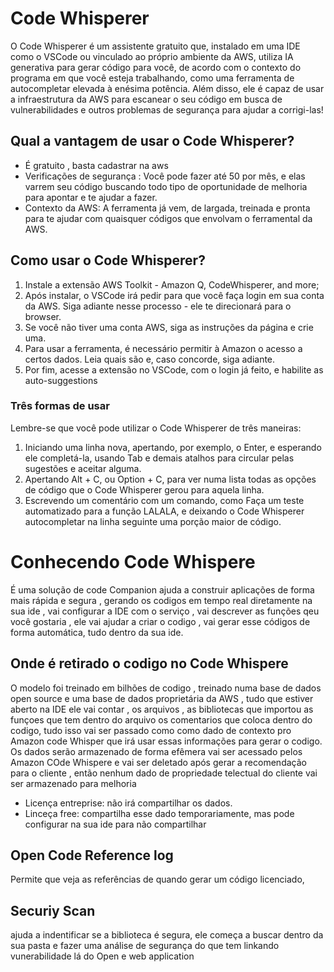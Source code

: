 # Code Whisperer 
O Code Whisperer é um assistente gratuito que, instalado em uma IDE como o VSCode ou vinculado ao próprio ambiente 
da AWS, utiliza IA generativa para gerar código para você, de acordo com o contexto do programa 
em que você esteja trabalhando, como uma ferramenta de autocompletar elevada à enésima potência. 
Além disso, ele é capaz de usar a infraestrutura da AWS para escanear o seu código em busca de vulnerabilidades 
e outros problemas de segurança para ajudar a corrigi-las!

## Qual a vantagem de usar o Code Whisperer?
 - É gratuito , basta cadastrar na aws
 - Verificações de segurança : Você pode fazer até 50 por mês, e elas varrem seu código buscando todo tipo de oportunidade de melhoria para apontar e te ajudar a fazer.
 - Contexto da AWS: A ferramenta já vem, de largada, treinada e pronta para te ajudar com quaisquer códigos que envolvam o ferramental da AWS.

## Como usar o Code Whisperer?
1. Instale a extensão AWS Toolkit - Amazon Q, CodeWhisperer, and more;
2. Após instalar, o VSCode irá pedir para que você faça login em sua conta da AWS. Siga adiante nesse processo - ele te direcionará para o browser.
3. Se você não tiver uma conta AWS, siga as instruções da página e crie uma.
4. Para usar a ferramenta, é necessário permitir à Amazon o acesso a certos dados. Leia quais são e, caso concorde, siga adiante.
5. Por fim, acesse a extensão no VSCode, com o login já feito, e habilite as auto-suggestions

### Três formas de usar
Lembre-se que você pode utilizar o Code Whisperer de três maneiras:

1. Iniciando uma linha nova, apertando, por exemplo, o Enter, e esperando ele completá-la, usando Tab e demais atalhos para circular pelas sugestões e aceitar alguma.
2. Apertando Alt + C, ou Option + C, para ver numa lista todas as opções de código que o Code Whisperer gerou para aquela linha.
3. Escrevendo um comentário com um comando, como Faça um teste automatizado para a função LALALA, e deixando o Code Whisperer autocompletar na linha seguinte uma porção maior de código.

# Conhecendo Code Whispere
É uma solução de code Companion ajuda a construir aplicações de forma mais rápida e segura ,
gerando os codigos em tempo real diretamente na sua ide , vai configurar a IDE com o serviço ,
vai descrever as funções qeu você gostaria  , ele vai ajudar a criar o codigo , vai gerar esse códigos
de forma automática, tudo dentro da sua ide.

## Onde é retirado o codigo no Code Whispere
O modelo foi treinado em bilhões de codigo , treinado numa base de dados open source e uma base de dados
proprietária da AWS , tudo que estiver aberto na IDE ele vai contar , os arquivos , as bibliotecas que importou
as funçoes que tem dentro do arquivo os comentarios que coloca dentro do codigo, tudo isso vai ser passado como
como dado de contexto pro Amazon code Whisper que irá usar essas informações para gerar o codigo.
Os dados serão armazenado de forma efêmera vai ser acessado pelos Amazon COde Whispere e vai ser deletado após
gerar a recomendação para o cliente , então nenhum dado de propriedade telectual do cliente vai ser armazenado para
melhoria

- Licença entreprise: não irá compartilhar os dados.
- Linceça free: compartilha esse dado temporariamente, mas pode configurar na sua ide para não compartilhar


## Open Code Reference log
Permite que veja as referências de quando gerar um código licenciado,

## Securiy Scan
ajuda a indentificar se a biblioteca é segura, ele começa a buscar dentro da sua pasta e fazer uma análise
de segurança do que tem linkando vunerabilidade lá do Open e web application   